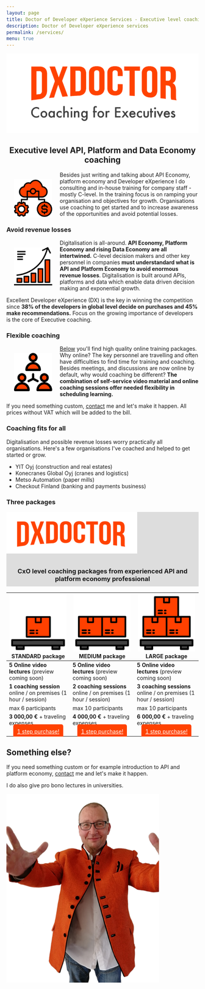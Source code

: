 ```yaml
---
layout: page
title: Doctor of Developer eXperience Services - Executive level coaching
description: Doctor of Developer eXperience services
permalink: /services/
menu: true
---
```


<img src="/assets/img/dx-services.png" alt="DX Doctor Services Logo" width="777">
<center>

<h2>Executive level API, Platform and Data Economy coaching</h2>

</center>

<img src="/assets/img/process.png" style="float:left;padding:20px;width:100px;"/> Besides just writing and talking about API Economy, platform economy and Developer eXperience I do consulting and in-house training for company staff - mostly C-level. In the training focus is on ramping your organisation and objectives for growth. Organisations use coaching to get started and to increase awareness of the opportunities and avoid potential losses. 

### Avoid revenue losses



<img src="/assets/img/growth.png" style="float:left;padding:20px;width:100px;"/> Digitalisation is all-around. **API Economy, Platform Economy and rising Data Economy are all intertwined.** C-level decision makers and other key personnel in companies **must understandard what is API and Platform Economy to avoid enormous revenue losses**. Digitalisation is built around APIs, platforms and data which enable data driven decision making and exponential growth. 

Excellent Developer eXperience (DX) is the key in winning the competition since **38% of the developers in global level decide on purchases and 45% make recommendations.** Focus on the growing importance of developers is the core of Executive coaching. 

### Flexible coaching

<img src="/assets/img/group.png" style="float:left;padding:20px;width:100px;"/>  <a href="#packages">Below</a> you'll find high quality online training packages. Why online? The key personnel are travelling and often have difficulties to find time for training and coaching. Besides meetings, and discussions are now online by default, why would coaching be different? **The combination of self-service video material and online coaching sessions offer needed flexibility in scheduling learning.** 

If you need something custom, <a href="/contact/">contact</a> me and let's make it happen. All prices without VAT which will be added to the bill. 

### Coaching fits for all

Digitalisation and possible revenue losses worry practically all organisations. Here's a few organisations I've coached and helped to get started or grow. 

- YIT Oyj (construction and real estates)
- Konecranes Global Oyj (cranes and logistics)
- Metso Automation (paper mills)
- Checkout Finland (banking and payments business)

### Three packages

<a name="packages"/>
<div style="background-color:#ddd;padding:0px;">
<div syle="text-align: center; vertical-align: middle;margin: auto;">
<img src="/assets/img/dxdoctor-package.png"/>
<h3 style="padding:10px;text-align: center; vertical-align: middle;">CxO level coaching packages from experienced API and platform economy professional</h3>

</div>
</div>


| <img src="/assets/img/standard-package-icon.png"/> STANDARD package |<img src="/assets/img/medium-package-icon.png"/> MEDIUM package | <img src="/assets/img/large-package-icon.png"/> LARGE package |
|-------|--------|---------|
|  **5 Online video lectures** (preview coming soon) | **5 Online video lectures** (preview coming soon) | **5 Online video lectures** (preview coming soon) | 
| **1 coaching session** online / on premises (1 hour / session) | **2 coaching sessions** online / on premises (1 hour / session) | **3 coaching sessions** online / on premises (1 hour / session) 
| max 6 participants | max 10 participants | max 10 participants 
| **3 000,00 €** + traveling expenses | **4 000,00 €**  + traveling expenses | **6 000,00 €**  + traveling expenses 
| <center><a href="/services/cxo/standard/order" style="background-color:#ff4201; padding:10px; color:#fff;border-radius: 5px;">1 step purchase!</a></center> | <center><a href="/services/cxo/medium/order" style="background-color:#ff4201; padding:10px; color:#fff;border-radius: 5px;">1 step purchase!</a></center> | <center><a href="/services/cxo/large/order" style="background-color:#ff4201; padding:10px; color:#fff;border-radius: 5px;">1 step purchase!</a></center> | 


## Something else? 

If you need something custom or for example introduction to API and platform economy, <a href="/contact/">contact</a> me and let's make it happen. 

I do also give pro bono lectures in universities. 


<img class="img-rounded" src="/assets/img/uploads/jarkko-full.png" alt="Jarkko APItalist Moilanen" width="400">

